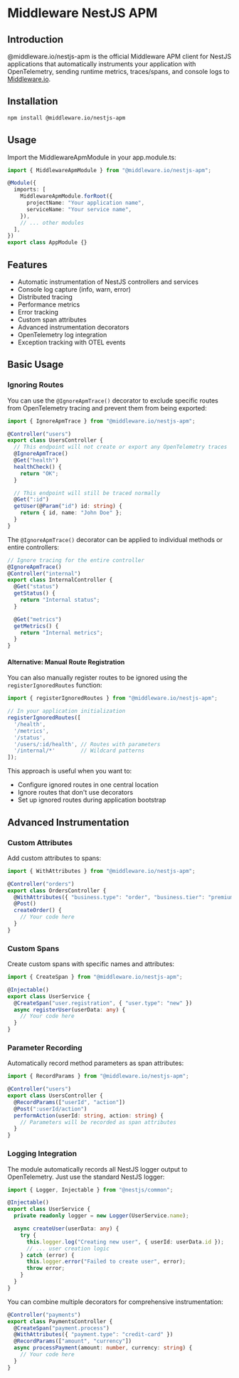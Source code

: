 # Middleware NestJS APM

## Introduction

@middleware.io/nestjs-apm is the official Middleware APM client for NestJS applications that automatically instruments your application with OpenTelemetry, sending runtime metrics, traces/spans, and console logs to [Middleware.io](https://middleware.io/).

## Installation

```bash
npm install @middleware.io/nestjs-apm
```

## Usage

Import the MiddlewareApmModule in your app.module.ts:

```typescript
import { MiddlewareApmModule } from "@middleware.io/nestjs-apm";

@Module({
  imports: [
    MiddlewareApmModule.forRoot({
      projectName: "Your application name",
      serviceName: "Your service name",
    }),
    // ... other modules
  ],
})
export class AppModule {}
```

## Features

- Automatic instrumentation of NestJS controllers and services
- Console log capture (info, warn, error)
- Distributed tracing
- Performance metrics
- Error tracking
- Custom span attributes
- Advanced instrumentation decorators
- OpenTelemetry log integration
- Exception tracking with OTEL events

## Basic Usage

### Ignoring Routes

You can use the `@IgnoreApmTrace()` decorator to exclude specific routes from OpenTelemetry tracing and prevent them from being exported:

```typescript
import { IgnoreApmTrace } from "@middleware.io/nestjs-apm";

@Controller("users")
export class UsersController {
  // This endpoint will not create or export any OpenTelemetry traces
  @IgnoreApmTrace()
  @Get("health")
  healthCheck() {
    return "OK";
  }

  // This endpoint will still be traced normally
  @Get(":id")
  getUser(@Param("id") id: string) {
    return { id, name: "John Doe" };
  }
}
```

The `@IgnoreApmTrace()` decorator can be applied to individual methods or entire controllers:

```typescript
// Ignore tracing for the entire controller
@IgnoreApmTrace()
@Controller("internal")
export class InternalController {
  @Get("status")
  getStatus() {
    return "Internal status";
  }

  @Get("metrics")
  getMetrics() {
    return "Internal metrics";
  }
}
```

#### Alternative: Manual Route Registration

You can also manually register routes to be ignored using the `registerIgnoredRoutes` function:

```typescript
import { registerIgnoredRoutes } from "@middleware.io/nestjs-apm";

// In your application initialization
registerIgnoredRoutes([
  '/health',
  '/metrics', 
  '/status',
  '/users/:id/health', // Routes with parameters
  '/internal/*'        // Wildcard patterns
]);
```

This approach is useful when you want to:
- Configure ignored routes in one central location
- Ignore routes that don't use decorators
- Set up ignored routes during application bootstrap

## Advanced Instrumentation

### Custom Attributes

Add custom attributes to spans:

```typescript
import { WithAttributes } from "@middleware.io/nestjs-apm";

@Controller("orders")
export class OrdersController {
  @WithAttributes({ "business.type": "order", "business.tier": "premium" })
  @Post()
  createOrder() {
    // Your code here
  }
}
```

### Custom Spans

Create custom spans with specific names and attributes:

```typescript
import { CreateSpan } from "@middleware.io/nestjs-apm";

@Injectable()
export class UserService {
  @CreateSpan("user.registration", { "user.type": "new" })
  async registerUser(userData: any) {
    // Your code here
  }
}
```

### Parameter Recording

Automatically record method parameters as span attributes:

```typescript
import { RecordParams } from "@middleware.io/nestjs-apm";

@Controller("users")
export class UsersController {
  @RecordParams(["userId", "action"])
  @Post(":userId/action")
  performAction(userId: string, action: string) {
    // Parameters will be recorded as span attributes
  }
}
```

### Logging Integration

The module automatically records all NestJS logger output to OpenTelemetry. Just use the standard NestJS logger:

```typescript
import { Logger, Injectable } from "@nestjs/common";

@Injectable()
export class UserService {
  private readonly logger = new Logger(UserService.name);

  async createUser(userData: any) {
    try {
      this.logger.log("Creating new user", { userId: userData.id });
      // ... user creation logic
    } catch (error) {
      this.logger.error("Failed to create user", error);
      throw error;
    }
  }
}
```

You can combine multiple decorators for comprehensive instrumentation:

```typescript
@Controller("payments")
export class PaymentsController {
  @CreateSpan("payment.process")
  @WithAttributes({ "payment.type": "credit-card" })
  @RecordParams(["amount", "currency"])
  async processPayment(amount: number, currency: string) {
    // Your code here
  }
}
```
